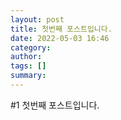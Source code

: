 ```yaml
---
layout: post
title: 첫번째 포스트입니다.
date: 2022-05-03 16:46
category: 
author: 
tags: []
summary: 
---
```



#1 첫번째 포스트입니다.
